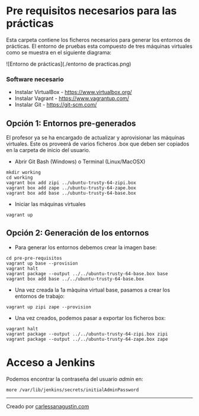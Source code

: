 # Pre requisitos necesarios para las prácticas

Esta carpeta contiene los ficheros necesarios para generar los entornos de prácticas. El entorno de pruebas esta compuesto de tres máquinas virtuales como se muestra en el siguiente diagrama:

![Entorno de prácticas](./entorno de practicas.png)

### Software necesario

* Instalar VirtualBox - https://www.virtualbox.org/
* Instalar Vagrant - https://www.vagrantup.com/
* Instalar Git - https://git-scm.com/


## Opción 1: Entornos pre-generados

El profesor ya se ha encargado de actualizar y aprovisionar las máquinas virtuales. Este os proveerá de varios ficheros .box que deben ser copiados en la carpeta de inicio del usuario.

* Abrir Git Bash (Windows) o Terminal (Linux/MacOSX)

```
mkdir working
cd working
vagrant box add zipi ../ubuntu-trusty-64-zipi.box
vagrant box add zape ../ubuntu-trusty-64-zape.box
vagrant box add base ../ubuntu-trusty-64-base.box
```

* Iniciar las máquinas virtuales

```
vagrant up
```

## Opción 2: Generación de los entornos

* Para generar los entornos debemos crear la imagen base:

```
cd pre-pre-requisitos
vagrant up base --provision
vagrant halt
vagrant package --output ../../ubuntu-trusty-64-base.box base
vagrant box add base ../../ubuntu-trusty-64-base.box
```

* Una vez creada la 1a màquina virtual base, pasamos a crear los entornos de trabajo:

```
vagrant up zipi zape --provision
```

* Una vez creados, podemos pasar a exportar los ficheros box:

```
vagrant halt
vagrant package --output ../../ubuntu-trusty-64-zipi.box zipi
vagrant package --output ../../ubuntu-trusty-64-zape.box zape
```

# Acceso a Jenkins

Podemos encontrar la contraseña del usuario *admin* en:

```
more /var/lib/jenkins/secrets/initialAdminPassword
```

---

Creado por [carlessanagustin.com](http://www.carlessanagustin.com)

